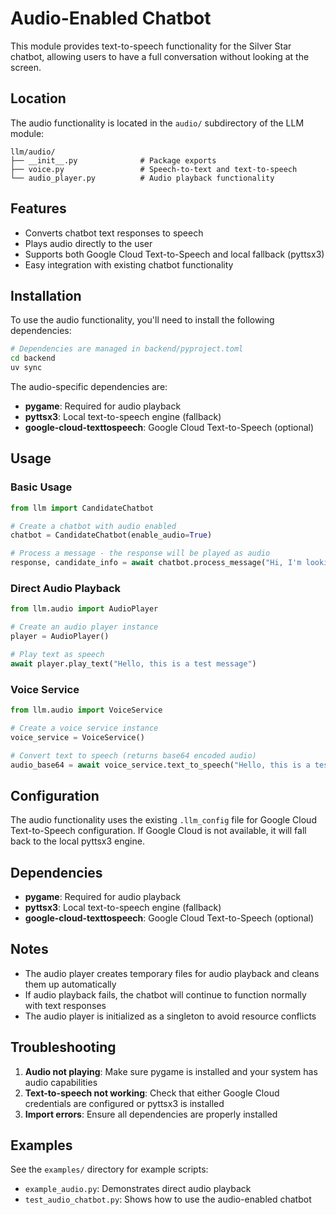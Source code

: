 # Audio-Enabled Chatbot

This module provides text-to-speech functionality for the Silver Star chatbot, allowing users to have a full conversation without looking at the screen.

## Location

The audio functionality is located in the `audio/` subdirectory of the LLM module:

```
llm/audio/
├── __init__.py              # Package exports
├── voice.py                 # Speech-to-text and text-to-speech
└── audio_player.py          # Audio playback functionality
```

## Features

- Converts chatbot text responses to speech
- Plays audio directly to the user
- Supports both Google Cloud Text-to-Speech and local fallback (pyttsx3)
- Easy integration with existing chatbot functionality

## Installation

To use the audio functionality, you'll need to install the following dependencies:

```bash
# Dependencies are managed in backend/pyproject.toml
cd backend
uv sync
```

The audio-specific dependencies are:
- **pygame**: Required for audio playback
- **pyttsx3**: Local text-to-speech engine (fallback)
- **google-cloud-texttospeech**: Google Cloud Text-to-Speech (optional)

## Usage

### Basic Usage

```python
from llm import CandidateChatbot

# Create a chatbot with audio enabled
chatbot = CandidateChatbot(enable_audio=True)

# Process a message - the response will be played as audio
response, candidate_info = await chatbot.process_message("Hi, I'm looking for a job")
```

### Direct Audio Playback

```python
from llm.audio import AudioPlayer

# Create an audio player instance
player = AudioPlayer()

# Play text as speech
await player.play_text("Hello, this is a test message")
```

### Voice Service

```python
from llm.audio import VoiceService

# Create a voice service instance
voice_service = VoiceService()

# Convert text to speech (returns base64 encoded audio)
audio_base64 = await voice_service.text_to_speech("Hello, this is a test message")
```

## Configuration

The audio functionality uses the existing `.llm_config` file for Google Cloud Text-to-Speech configuration. If Google Cloud is not available, it will fall back to the local pyttsx3 engine.

## Dependencies

- **pygame**: Required for audio playback
- **pyttsx3**: Local text-to-speech engine (fallback)
- **google-cloud-texttospeech**: Google Cloud Text-to-Speech (optional)

## Notes

- The audio player creates temporary files for audio playback and cleans them up automatically
- If audio playback fails, the chatbot will continue to function normally with text responses
- The audio player is initialized as a singleton to avoid resource conflicts

## Troubleshooting

1. **Audio not playing**: Make sure pygame is installed and your system has audio capabilities
2. **Text-to-speech not working**: Check that either Google Cloud credentials are configured or pyttsx3 is installed
3. **Import errors**: Ensure all dependencies are properly installed

## Examples

See the `examples/` directory for example scripts:
- `example_audio.py`: Demonstrates direct audio playback
- `test_audio_chatbot.py`: Shows how to use the audio-enabled chatbot
